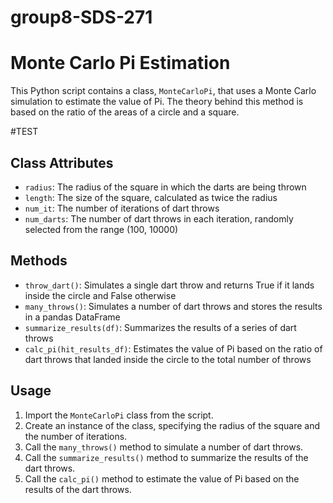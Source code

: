 # group8-SDS-271
# Monte Carlo Pi Estimation

This Python script contains a class, `MonteCarloPi`, that uses a Monte Carlo simulation to estimate the value of Pi. The theory behind this method is based on the ratio of the areas of a circle and a square.

#TEST
## Class Attributes

- `radius`: The radius of the square in which the darts are being thrown
- `length`: The size of the square, calculated as twice the radius
- `num_it`: The number of iterations of dart throws
- `num_darts`: The number of dart throws in each iteration, randomly selected from the range (100, 10000)

## Methods

- `throw_dart()`: Simulates a single dart throw and returns True if it lands inside the circle and False otherwise
- `many_throws()`: Simulates a number of dart throws and stores the results in a pandas DataFrame
- `summarize_results(df)`: Summarizes the results of a series of dart throws
- `calc_pi(hit_results_df)`: Estimates the value of Pi based on the ratio of dart throws that landed inside the circle to the total number of throws

## Usage

1. Import the `MonteCarloPi` class from the script.
2. Create an instance of the class, specifying the radius of the square and the number of iterations.
3. Call the `many_throws()` method to simulate a number of dart throws.
4. Call the `summarize_results()` method to summarize the results of the dart throws.
5. Call the `calc_pi()` method to estimate the value of Pi based on the results of the dart throws.
